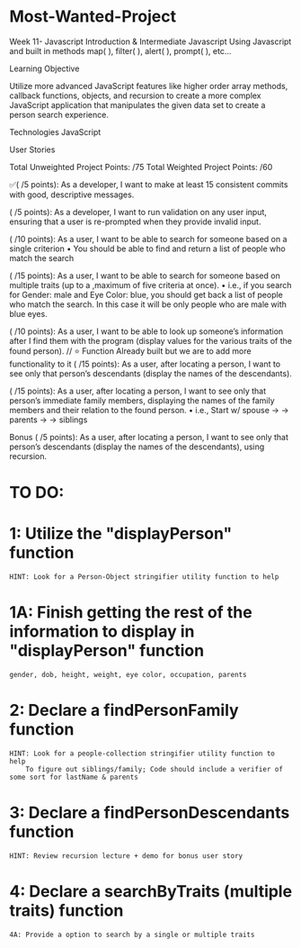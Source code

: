 # Most-Wanted-Project
Week 11- Javascript Introduction & Intermediate Javascript
Using Javascript and built in methods map( ), filter( ), alert( ), prompt( ), etc...

Learning Objective

Utilize more advanced JavaScript features like higher order array methods, callback functions, objects, and recursion to create a more complex JavaScript application that manipulates the given data set to create a person search experience.

Technologies
JavaScript

User Stories

Total Unweighted Project Points: /75
Total Weighted Project Points: /60

✅( /5 points): As a developer, I want to make at least 15 consistent commits with good, descriptive messages.

( /5 points): As a developer, I want to run validation on any user input, ensuring that a user is re-prompted when they provide invalid input.

( /10 points): As a user, I want to be able to search for someone based on a single criterion   • You should be able to find and return a list of people who match the search

( /15 points): As a user, I want to be able to search for someone based on multiple traits (up to a ,maximum of five criteria at once).
• i.e., if you search for Gender: male and Eye Color: blue, you should get back a list of people who match the search. In this case it will be only people who are male with blue eyes.

( /10 points): As a user, I want to be able to look up someone’s information after I find them with the program (display values for the various traits of the found person).
        // ⭐ Function Already built but we are to add more functionality to it
( /15 points): As a user, after locating a person, I want to see only that person’s descendants (display the names of the descendants).

( /15 points): As a user, after locating a person, I want to see only that person’s immediate family members, displaying the names of the family members and their relation to the found person.
    • i.e., Start w/ spouse → → parents → → siblings

Bonus
( /5 points): As a user, after locating a person, I want to see only that person’s descendants (display the names of the descendants), using recursion.


# TO DO:

# 1: Utilize the "displayPerson" function
    HINT: Look for a Person-Object stringifier utility function to help
# 1A: Finish getting the rest of the information to display in "displayPerson" function
    gender, dob, height, weight, eye color, occupation, parents

# 2: Declare a findPersonFamily function 
    HINT: Look for a people-collection stringifier utility function to help
        To figure out siblings/family; Code should include a verifier of some sort for lastName & parents
# 3: Declare a findPersonDescendants function
    HINT: Review recursion lecture + demo for bonus user story

# 4: Declare a searchByTraits (multiple traits) function 
    4A: Provide a option to search by a single or multiple traits
